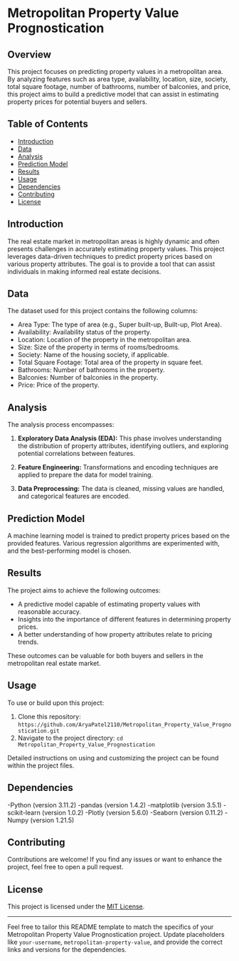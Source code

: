 # Metropolitan Property Value Prognostication

## Overview

This project focuses on predicting property values in a metropolitan area. By analyzing features such as area type, availability, location, size, society, total square footage, number of bathrooms, number of balconies, and price, this project aims to build a predictive model that can assist in estimating property prices for potential buyers and sellers.

## Table of Contents

- [Introduction](#introduction)
- [Data](#data)
- [Analysis](#analysis)
- [Prediction Model](#prediction-model)
- [Results](#results)
- [Usage](#usage)
- [Dependencies](#dependencies)
- [Contributing](#contributing)
- [License](#license)

## Introduction

The real estate market in metropolitan areas is highly dynamic and often presents challenges in accurately estimating property values. This project leverages data-driven techniques to predict property prices based on various property attributes. The goal is to provide a tool that can assist individuals in making informed real estate decisions.

## Data

The dataset used for this project contains the following columns:

- Area Type: The type of area (e.g., Super built-up, Built-up, Plot Area).
- Availability: Availability status of the property.
- Location: Location of the property in the metropolitan area.
- Size: Size of the property in terms of rooms/bedrooms.
- Society: Name of the housing society, if applicable.
- Total Square Footage: Total area of the property in square feet.
- Bathrooms: Number of bathrooms in the property.
- Balconies: Number of balconies in the property.
- Price: Price of the property.


## Analysis

The analysis process encompasses:

1. **Exploratory Data Analysis (EDA):** This phase involves understanding the distribution of property attributes, identifying outliers, and exploring potential correlations between features.

2. **Feature Engineering:** Transformations and encoding techniques are applied to prepare the data for model training.

3. **Data Preprocessing:** The data is cleaned, missing values are handled, and categorical features are encoded.

## Prediction Model

A machine learning model is trained to predict property prices based on the provided features. Various regression algorithms are experimented with, and the best-performing model is chosen.

## Results

The project aims to achieve the following outcomes:

- A predictive model capable of estimating property values with reasonable accuracy.
- Insights into the importance of different features in determining property prices.
- A better understanding of how property attributes relate to pricing trends.

These outcomes can be valuable for both buyers and sellers in the metropolitan real estate market.

## Usage

To use or build upon this project:

1. Clone this repository: `https://github.com/AryaPatel2110/Metropolitan_Property_Value_Prognostication.git`
2. Navigate to the project directory: `cd Metropolitan_Property_Value_Prognostication`

Detailed instructions on using and customizing the project can be found within the project files.

## Dependencies

-Python (version 3.11.2)
-pandas (version 1.4.2)
-matplotlib (version 3.5.1)
-scikit-learn (version 1.0.2)
-Plotly (version 5.6.0)
-Seaborn (version 0.11.2)
-Numpy (version  1.21.5)


## Contributing

Contributions are welcome! If you find any issues or want to enhance the project, feel free to open a pull request.

## License

This project is licensed under the [MIT License](LICENSE).

---

Feel free to tailor this README template to match the specifics of your Metropolitan Property Value Prognostication project. Update placeholders like `your-username`, `metropolitan-property-value`, and provide the correct links and versions for the dependencies.
